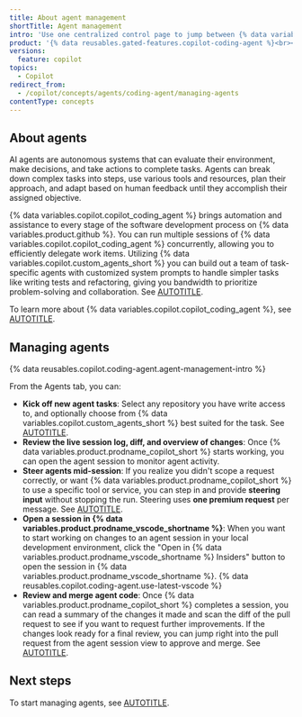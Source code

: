 ```yaml
---
title: About agent management
shortTitle: Agent management
intro: 'Use one centralized control page to jump between {% data variables.copilot.copilot_coding_agent %} sessions, check progress, and stay in control without losing your place.'
product: '{% data reusables.gated-features.copilot-coding-agent %}<br><a href="https://github.com/features/copilot/plans?ref_product=copilot&ref_type=purchase&ref_style=button&utm_source=docs-signup-agent-management&utm_medium=docs&utm_campaign=universe25" target="_blank" class="btn btn-primary mt-3 mr-3 no-underline"><span>Sign up for {% data variables.product.prodname_copilot_short %}</span> {% octicon "link-external" height:16 %}</a>'
versions:
  feature: copilot
topics:
  - Copilot
redirect_from:
  - /copilot/concepts/agents/coding-agent/managing-agents
contentType: concepts
---
```


## About agents

AI agents are autonomous systems that can evaluate their environment, make decisions, and take actions to complete tasks. Agents can break down complex tasks into steps, use various tools and resources, plan their approach, and adapt based on human feedback until they accomplish their assigned objective.

{% data variables.copilot.copilot_coding_agent %} brings automation and assistance to every stage of the software development process on {% data variables.product.github %}. You can run multiple sessions of {% data variables.copilot.copilot_coding_agent %} concurrently, allowing you to efficiently delegate work items. Utilizing {% data variables.copilot.custom_agents_short %} you can build out a team of task-specific agents with customized system prompts to handle simpler tasks like writing tests and refactoring, giving you bandwidth to prioritize problem-solving and collaboration. See [AUTOTITLE](/copilot/concepts/agents/coding-agent/about-custom-agents).

To learn more about {% data variables.copilot.copilot_coding_agent %}, see [AUTOTITLE](/copilot/concepts/agents/coding-agent/about-coding-agent).

## Managing agents

{% data reusables.copilot.coding-agent.agent-management-intro %}

From the Agents tab, you can:

* **Kick off new agent tasks**: Select any repository you have write access to, and optionally choose from {% data variables.copilot.custom_agents_short %} best suited for the task. See [AUTOTITLE](/copilot/how-tos/use-copilot-agents/coding-agent/create-a-pr).
* **Review the live session log, diff, and overview of changes**: Once {% data variables.product.prodname_copilot_short %} starts working, you can open the agent session to monitor agent activity.
* **Steer agents mid-session**: If you realize you didn't scope a request correctly, or want {% data variables.product.prodname_copilot_short %} to use a specific tool or service, you can step in and provide **steering input** without stopping the run. Steering uses **one premium request** per message. See [AUTOTITLE](/copilot/how-tos/use-copilot-agents/coding-agent/track-copilot-sessions#steering-a-copilot-session-from-the-agents-tab).
* **Open a session in {% data variables.product.prodname_vscode_shortname %}**: When you want to start working on changes to an agent session in your local development environment, click the "Open in {% data variables.product.prodname_vscode_shortname %} Insiders" button to open the session in {% data variables.product.prodname_vscode_shortname %}.
    {% data reusables.copilot.coding-agent.use-latest-vscode %}
* **Review and merge agent code**: Once {% data variables.product.prodname_copilot_short %} completes a session, you can read a summary of the changes it made and scan the diff of the pull request to see if you want to request further improvements. If the changes look ready for a final review, you can jump right into the pull request from the agent session view to approve and merge. See [AUTOTITLE](/copilot/how-tos/use-copilot-agents/coding-agent/review-copilot-prs).

## Next steps

To start managing agents, see [AUTOTITLE](/copilot/how-tos/use-copilot-agents/manage-agents).
